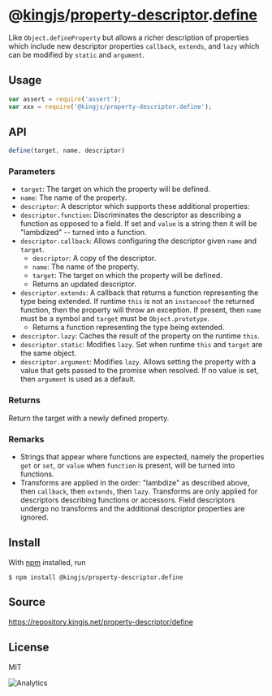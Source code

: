 # @[kingjs][@kingjs]/[property-descriptor][ns0].[define][ns1]
Like `Object.defineProperty` but allows a richer description of properties which include new descriptor properties `callback`, `extends`, and `lazy` which can be modified by `static` and `argument`.
## Usage
```js
var assert = require('assert');
var xxx = require('@kingjs/property-descriptor.define');

```

## API
```ts
define(target, name, descriptor)
```
### Parameters
- `target`: The target on which the property will be defined.
- `name`: The name of the property.
- `descriptor`: A descriptor which supports these additional properties:
- `descriptor.function`: Discriminates the descriptor as describing a function as opposed to a field. If set and `value` is a string then it will be "lambdized" -- turned into a function.
- `descriptor.callback`: Allows configuring the descriptor given `name` and `target`.
  - `descriptor`: A copy of the descriptor.
  - `name`: The name of the property.
  - `target`: The target on which the property will be defined.
  - Returns an updated descriptor.
- `descriptor.extends`: A callback that returns a function representing  the type being extended. If runtime `this` is not an `instanceof` the returned function, then the property will throw an exception. If present, then `name` must be  a symbol and `target` must be `Object.prototype`.
  - Returns a function representing the type being extended.
- `descriptor.lazy`: Caches the result of the property on the runtime `this`.
- `descriptor.static`: Modifies `lazy`. Set when runtime `this` and `target` are the same object.
- `descriptor.argument`: Modifies `lazy`. Allows setting the property with a  value that gets passed to the promise when resolved. If no value is set, then `argument` is used as a default.
### Returns
Return the target with a newly defined property.
### Remarks
- Strings that appear where functions are expected, namely  the properties `get` or `set`, or `value` when `function` is present, will be turned into functions.
- Transforms are applied in the order: "lambdize" as described above, then `callback`, then `extends`, then `lazy`. Transforms are only applied for descriptors describing functions or accessors.  Field descriptors undergo no transforms and the additional descriptor  properties are ignored.
## Install
With [npm](https://npmjs.org/) installed, run
```
$ npm install @kingjs/property-descriptor.define
```
## Source
https://repository.kingjs.net/property-descriptor/define
## License
MIT

![Analytics](https://analytics.kingjs.net/property-descriptor/define)

[@kingjs]: https://www.npmjs.com/package/kingjs
[ns0]: https://www.npmjs.com/package/@kingjs/property-descriptor
[ns1]: https://www.npmjs.com/package/@kingjs/property-descriptor.define
